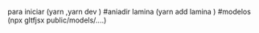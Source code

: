 para iniciar (yarn ,yarn dev )
#aniadir lamina (yarn add lamina )
#modelos (npx gltfjsx public/models/....)

